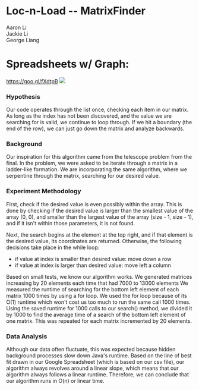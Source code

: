 # Loc-n-Load -- MatrixFinder
Aaron Li
<br>
Jackie Li
<br>
George Liang
# Spreadsheets w/ Graph:
https://goo.gl/fXdtpB
![](images/MatrixFinderGraph.PNG)

### Hypothesis
Our code operates through the list once, checking each item in our matrix. As long as the index has not been discovered, 
and the value we are searching for is valid, we continue to loop through. If we hit a boundary (the end of the row), we can
just go down the matrix and analyze backwards.

### Background
Our inspiration for this algorithm came from the telescope problem from the final. In the problem, we were asked to be iterate
through a matrix in a ladder-like formation. We are incorporating the same algorithm, where we serpentine through the matrix, 
searching for our desired value. 

### Experiment Methodology
First, check if the desired value is even possibly within the array. This is
done by checking if the desired value is larger than the smallest value of the
array (0, 0), and smaller than the largest value of the array (size - 1, size - 1),
and if it isn't within those parameters, it is not found.

Next, the search begins at the element at the top right, and if that element
is the desired value, its coordinates are returned. Otherwise, the following
decisions take place in the while loop:
* if value at index is smaller than desired value: move down a row
* if value at index is larger than desired value: move left a column

Based on small tests, we know our algorithm works. We generated matrices increasing by 20 elements each time 
that had 7000 to 13000 elements  We measured the runtime of searching for the bottom left element of each matrix
1000 times by using a for loop. We used the for loop because of its O(1) runtime which won't cost us too much to run
the same call 1000 times. Using the saved runtime for 1000 calls to our search() method, we divided it by 1000 to find
the average time of a search of the bottom left element of one matrix. This was repeated for each matrix incremented by
20 elements. 


### Data Analysis
Although our data often fluctuate, this was expected because hidden background processes slow down Java's runtime. Based on the line of best fit drawn in 
our Google Spreadsheet (which is based on our csv file), our algorithm always revolves around a linear slope, which means that our algorithm always 
follows a linear runtime. Therefore, we can conclude that our algorithm runs in O(n) or linear time. 
